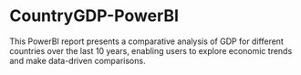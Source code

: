 # CountryGDP-PowerBI
  This PowerBI report presents a comparative analysis of GDP for different countries over the last 10 years, enabling users to explore economic trends and make data-driven comparisons.
